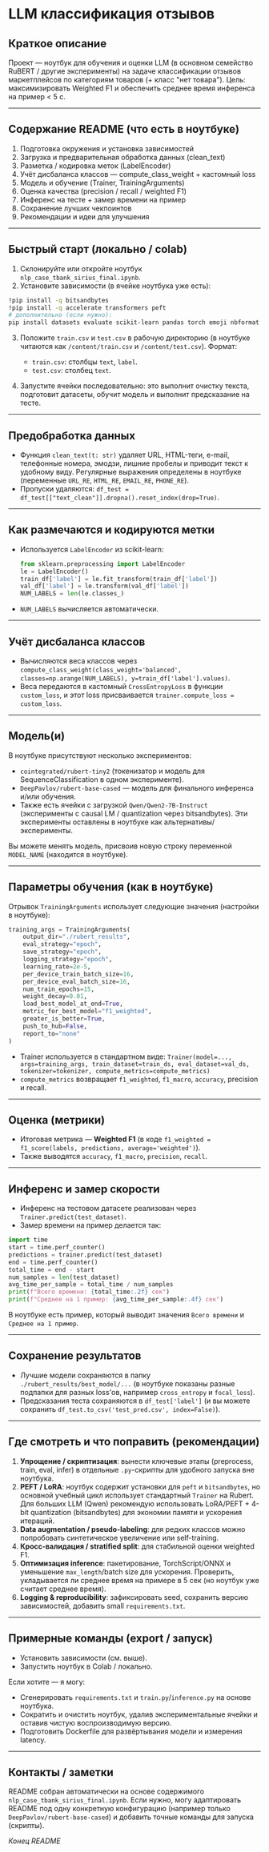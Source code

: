# LLM классификация отзывов

## Краткое описание

Проект — ноутбук для обучения и оценки LLM (в основном семейство RuBERT / другие эксперименты) на задаче классификации отзывов маркетплейсов по категориям товаров (+ класс "нет товара"). Цель: максимизировать Weighted F1 и обеспечить среднее время инференса на пример < 5 с.

---

## Содержание README (что есть в ноутбуке)

1. Подготовка окружения и установка зависимостей
2. Загрузка и предварительная обработка данных (clean\_text)
3. Разметка / кодировка меток (LabelEncoder)
4. Учёт дисбаланса классов — compute\_class\_weight + кастомный loss
5. Модель и обучение (Trainer, TrainingArguments)
6. Оценка качества (precision / recall / weighted F1)
7. Инференс на тесте + замер времени на пример
8. Сохранение лучших чекпоинтов
9. Рекомендации и идеи для улучшения

---

## Быстрый старт (локально / colab)

1. Склонируйте или откройте ноутбук `nlp_case_tbank_sirius_final.ipynb`.
2. Установите зависимости (в ячейке ноутбука уже есть):

```bash
!pip install -q bitsandbytes
!pip install -q accelerate transformers peft
# дополнительно (если нужно):
pip install datasets evaluate scikit-learn pandas torch emoji nbformat
```

3. Положите `train.csv` и `test.csv` в рабочую директорию (в ноутбуке читаются как `/content/train.csv` и `/content/test.csv`). Формат:

   * `train.csv`: столбцы `text`, `label`.
   * `test.csv`: столбец `text`.

4. Запустите ячейки последовательно: это выполнит очистку текста, подготовит датасеты, обучит модель и выполнит предсказание на тесте.

---

## Предобработка данных

* Функция `clean_text(t: str)` удаляет URL, HTML-теги, e-mail, телефонные номера, эмодзи, лишние пробелы и приводит текст к удобному виду. Регулярные выражения определены в ноутбуке (переменные `URL_RE`, `HTML_RE`, `EMAIL_RE`, `PHONE_RE`).
* Пропуски удаляются: `df_test = df_test[["text_clean"]].dropna().reset_index(drop=True)`.

---

## Как размечаются и кодируются метки

* Используется `LabelEncoder` из scikit-learn:

  ```python
  from sklearn.preprocessing import LabelEncoder
  le = LabelEncoder()
  train_df['label'] = le.fit_transform(train_df['label'])
  val_df['label'] = le.transform(val_df['label'])
  NUM_LABELS = len(le.classes_)
  ```
* `NUM_LABELS` вычисляется автоматически.

---

## Учёт дисбаланса классов

* Вычисляются веса классов через `compute_class_weight(class_weight='balanced', classes=np.arange(NUM_LABELS), y=train_df['label'].values)`.
* Веса передаются в кастомный `CrossEntropyLoss` в функции `custom_loss`, и этот loss присваивается `trainer.compute_loss = custom_loss`.

---

## Модель(и)

В ноутбуке присутствуют несколько экспериментов:

* `cointegrated/rubert-tiny2` (токенизатор и модель для SequenceClassification в одном эксперименте).
* `DeepPavlov/rubert-base-cased` — модель для финального инференса и/или обучения.
* Также есть ячейки с загрузкой `Qwen/Qwen2-7B-Instruct` (эксперименты с causal LM / quantization через bitsandbytes). Эти эксперименты оставлены в ноутбуке как альтернативы/эксперименты.

Вы можете менять модель, присвоив новую строку переменной `MODEL_NAME` (находится в ноутбуке).

---

## Параметры обучения (как в ноутбуке)

Отрывок `TrainingArguments` использует следующие значения (настройки в ноутбуке):

```python
training_args = TrainingArguments(
    output_dir="./rubert_results",
    eval_strategy="epoch",
    save_strategy="epoch",
    logging_strategy="epoch",
    learning_rate=2e-5,
    per_device_train_batch_size=16,
    per_device_eval_batch_size=16,
    num_train_epochs=15,
    weight_decay=0.01,
    load_best_model_at_end=True,
    metric_for_best_model="f1_weighted",
    greater_is_better=True,
    push_to_hub=False,
    report_to="none"
)
```

* Trainer используется в стандартном виде: `Trainer(model=..., args=training_args, train_dataset=train_ds, eval_dataset=val_ds, tokenizer=tokenizer, compute_metrics=compute_metrics)`
* `compute_metrics` возвращает `f1_weighted`, `f1_macro`, `accuracy`, precision и recall.

---

## Оценка (метрики)

* Итоговая метрика — **Weighted F1** (в коде `f1_weighted = f1_score(labels, predictions, average='weighted')`).
* Также выводятся `accuracy`, `f1_macro`, `precision`, `recall`.

---

## Инференс и замер скорости

* Инференс на тестовом датасете реализован через `Trainer.predict(test_dataset)`.
* Замер времени на пример делается так:

```python
import time
start = time.perf_counter()
predictions = trainer.predict(test_dataset)
end = time.perf_counter()
total_time = end - start
num_samples = len(test_dataset)
avg_time_per_sample = total_time / num_samples
print(f"Всего времени: {total_time:.2f} сек")
print(f"Среднее на 1 пример: {avg_time_per_sample:.4f} сек")
```

В ноутбуке есть пример, который выводит значения `Всего времени` и `Среднее на 1 пример`.

---

## Сохранение результатов

* Лучшие модели сохраняются в папку `./rubert_results/best_model/...` (в ноутбуке показаны разные подпапки для разных loss'ов, например `cross_entropy` и `focal_loss`).
* Предсказания теста сохраняются в `df_test['label']` (и вы можете сохранить `df_test.to_csv('test_pred.csv', index=False)`).

---

## Где смотреть и что поправить (рекомендации)

1. **Упрощение / скриптизация**: вынести ключевые этапы (preprocess, train, eval, infer) в отдельные `.py`-скрипты для удобного запуска вне ноутбука.
2. **PEFT / LoRA**: ноутбук содержит установки для `peft` и `bitsandbytes`, но основной учебный цикл использует стандартный `Trainer` на Rubert. Для больших LLM (Qwen) рекомендую использовать LoRA/PEFT + 4-bit quantization (bitsandbytes) для экономии памяти и ускорения итераций.
3. **Data augmentation / pseudo-labeling**: для редких классов можно попробовать синтетическое увеличение или self-training.
4. **Кросс-валидация / stratified split**: для стабильной оценки weighted F1.
5. **Оптимизация inference**: пакетирование, TorchScript/ONNX и уменьшение `max_length`/batch size для ускорения. Проверить, укладывается ли среднее время на примере в 5 сек (но ноутбук уже считает среднее время).
6. **Logging & reproducibility**: зафиксировать seed, сохранить версию зависимостей, добавить small `requirements.txt`.

---

## Примерные команды (export / запуск)

* Установить зависимости (см. выше).
* Запустить ноутбук в Colab / локально.

Если хотите — я могу:

* Сгенерировать `requirements.txt` и `train.py`/`inference.py` на основе ноутбука.
* Сократить и очистить ноутбук, удалив экспериментальные ячейки и оставив чистую воспроизводимую версию.
* Подготовить Dockerfile для развёртывания модели и измерения latency.

---

## Контакты / заметки

README собран автоматически на основе содержимого `nlp_case_tbank_sirius_final.ipynb`. Если нужно, могу адаптировать README под одну конкретную конфигурацию (например только `DeepPavlov/rubert-base-cased`) и добавить точные команды для запуска (скрипты).

*Конец README*

